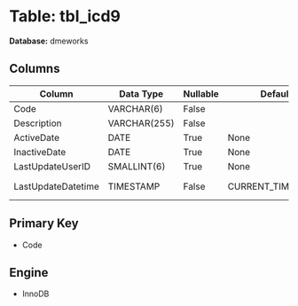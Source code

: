 # Table: tbl_icd9

**Database:** dmeworks

## Columns

| Column | Data Type | Nullable | Default | Extra |
|--------|-----------|----------|---------|-------|
| Code | VARCHAR(6) | False |  | None |
| Description | VARCHAR(255) | False |  | None |
| ActiveDate | DATE | True | None | None |
| InactiveDate | DATE | True | None | None |
| LastUpdateUserID | SMALLINT(6) | True | None | None |
| LastUpdateDatetime | TIMESTAMP | False | CURRENT_TIMESTAMP | ON UPDATE CURRENT_TIMESTAMP |

## Primary Key
- Code

## Engine
- InnoDB
